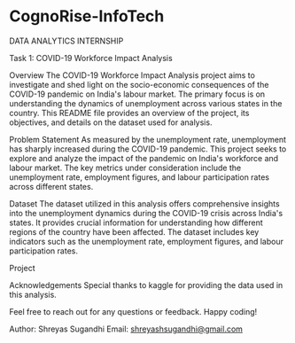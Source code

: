 # CognoRise-InfoTech
DATA ANALYTICS INTERNSHIP

Task 1: COVID-19 Workforce Impact Analysis

Overview
The COVID-19 Workforce Impact Analysis project aims to investigate and shed light on the socio-economic consequences of the COVID-19 pandemic on India's labour market. The primary focus is on understanding the dynamics of unemployment across various states in the country. This README file provides an overview of the project, its objectives, and details on the dataset used for analysis.

Problem Statement
As measured by the unemployment rate, unemployment has sharply increased during the COVID-19 pandemic. This project seeks to explore and analyze the impact of the pandemic on India's workforce and labour market. The key metrics under consideration include the unemployment rate, employment figures, and labour participation rates across different states.

Dataset
The dataset utilized in this analysis offers comprehensive insights into the unemployment dynamics during the COVID-19 crisis across India's states. It provides crucial information for understanding how different regions of the country have been affected. The dataset includes key indicators such as the unemployment rate, employment figures, and labour participation rates.

Project

Acknowledgements
Special thanks to kaggle for providing the data used in this analysis.

Feel free to reach out for any questions or feedback. Happy coding!

Author: Shreyas Sugandhi
Email: shreyashsugandhi@gmail.com
